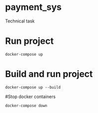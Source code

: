 # payment_sys
Technical task
# Run project
```
docker-compose up
```
# Build and run project
```
docker-compose up --build
```
#Stop docker containers
```
docker-compose down
```
